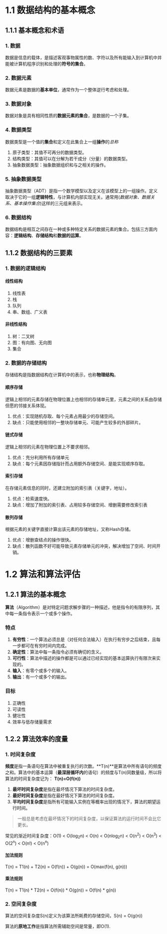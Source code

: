 # 1.1 数据结构的基本概念

## 1.1.1 基本概念和术语

### 1. 数据

数据是信息的载体，是描述客观事物属性的数、字符以及所有能输入到计算机中并能被计算机程序识别和处理的**符号的集合**。

### 2. 数据元素

数据元素是数据的**基本单位**，通常作为一个整体逆行考虑和处理。

### 3. 数据对象

数据对象是具有相同性质的**数据元素的集合**，是数据的一个子集。

### 4. 数据类型

数据类型是一个值的**集合**和定义在此集合上一组**操作**的*总称*

1. 原子类型：其值不可再分的数据类型。
2. 结构类型：其值可以在分解为若干成分（分量）的数据类型。
3. 抽象数据类型：抽象数据组织和与之相关的操作。

### 5. 抽象数据类型

抽象数据类型（ADT）是指一个数学模型以及定义在该模型上的一组操作。定义取决于它的一组**逻辑特性**，与计算机内部实现无关。通常用(*数据对象、数据关系、基本操作集合*)这样的三元组来表示。

### 6. 数据结构

数据结构是相互之间存在一种或多种特定关系的数据元素的集合。包括三方面内容：**逻辑结构**、**存储结构**和**数据的运算**。

## 1.1.2 数据结构的三要素

### 1. 数据的逻辑结构

#### 线性结构

1. 线性表
2. 栈
3. 队列
4. 串、数组、广义表

#### 非线性结构

1. 树：二叉树
2. 图：有向图、无向图
3. 集合

### 2. 数据的存储结构

存储结构是指数据结构在计算机中的表示，也称**物理结构**。

#### 顺序存储

逻辑上相邻的元素存储在物理位置上也相邻的存储单元里，元素之间的关系由存储但愿的邻接关系体现。

1. 优点：实现随机存取、每个元素占用最少的存储空间。
2. 缺点：只能使用相邻的一整块存储单元、可能产生较多的外部碎片。

#### 链式存储

逻辑上相邻的元素在物理位置上不要求相邻。

1. 优点：充分利用所有存储单元
2. 缺点：每个元素因存储指针而占用额外存储空间、是能实现顺序存取。

#### 索引存储

在存储元素信息的同时，还建立附加的索引表（关键字，地址）。

1. 优点：检索速度快。
2. 缺点：增加了附加的索引表、占用较多存储空间、增删需要修改索引表

#### 散列存储

根据元素的关键字直接计算出该元素的存储地址，又称Hash存储。

1. 优点：增删查结点的操作很快。
2. 缺点：散列函数不好可能导致元素存储单元的冲突，解决增加了空间、时间开销。

# 1.2 算法和算法评估

## 1.2.1 算法的基本概念

**算法**（Algorithm）是对特定问题求解步骤的一种描述，他是指令的有限序列，其中每一条指令表示一个或多个操作。

### 特点

1. **有穷性**：一个算法必须总是（对任何合法输入）在执行有穷步之后结束，且每一步都可在有穷时间内完成。
2. **确定性**：算法中每一条指令必须有确切的含义。
3. **可行性**：算法中描述的操作都是可以通过已经实现的基本运算执行有限次来实现的。
4. **输入**：有零个或多个的输入。
5. **输出**：有一个或多个的输出。

### 目标

1. 正确性
2. 可读性
3. 健壮性
4. 效率与低存储量需求

## 1.2.2 算法效率的度量

### 1. 时间复杂度

**频度**是指一条语句在算法中被重复执行的次数。**T(n)**是算法中所有语句的频度之和。算法中的基本运算（**最深层循环内**的语句）的频度与T(n)同数量级，所以将算法的时间复杂度记为： **T(n)=O(f(n))**

1. **最坏时间复杂度**是指在最坏情况下算法的时间复杂度。
2. **最好时间复杂度**是指在最好情况下算法的时间复杂度。
3. **平均时间复杂度**是指所有可能输入实例在等概率出现的情况下，算法的期望运行时间。

> 一般总是考虑在最坏情况下的时间复杂度，以保证算法的运行时间不会比它更长。

常见的渐近时间复杂度：O(1) < O(log<sub>2</sub>n) < O(n) < O(nlog<sub>2</sub>n) < O(n<sup>2</sup>) < O(n<sup>3</sup>) < O(2<sup>n</sup>) < O(n!) < O(n<sup>n</sup>)

#### 加法规则

T(n) = T1(n) + T2(n) = O(f(n)) + O(g(n)) = O(max(f(n), g(n)))

#### 乘法规则

T(n) = T1(n) * T2(n) = O(f(n)) * O(g(n)) = O(f(n) * g(n))

### 2. 空间复杂度

算法的空间复杂度S(n)定义为该算法所耗费的存储空间，S(n) = O(g(n))

算法的**原地工作**是指算法所需辅助空间是常量，即O(1).
